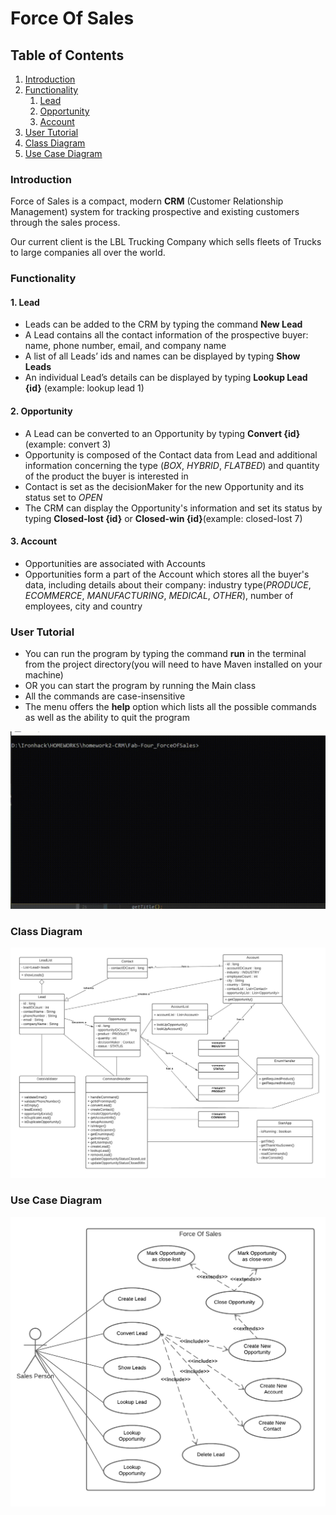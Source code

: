 # Force Of Sales

## Table of Contents

1. [Introduction](#Introduction)
2. [Functionality](#Functionality)
    1. [Lead](#Lead)
    2. [Opportunity](#Opportunity)
    3. [Account](#Account)
3. [User Tutorial](#User-Tutorial)
4. [Class Diagram](#Class-Diagram)
5. [Use Case Diagram](#Use-Case-Diagram)
### Introduction

Force of Sales is a compact, modern **CRM** (Customer Relationship Management) system for tracking prospective and existing customers through the sales process.

Our current client is the LBL Trucking Company which sells fleets of Trucks to large companies all over the world.

### Functionality
#### 1. Lead
- Leads can be added to the CRM by typing the command **New Lead**
- A Lead contains all the contact information of the prospective buyer:
 name, phone number, email, and company name
- A list of all Leads’ ids and names can be displayed by typing **Show Leads**
- An individual Lead’s details can be displayed by typing **Lookup Lead {id}** (example: lookup lead 1)
#### 2. Opportunity
- A Lead can be converted to an Opportunity by typing **Convert {id}**(example: convert 3)
- Opportunity is composed of the Contact data from Lead and additional information concerning the type (*BOX*, *HYBRID*, *FLATBED*) 
  and quantity of the product the buyer is interested in
- Contact is set as the decisionMaker for the new Opportunity and its status set to *OPEN*
- The CRM can display the Opportunity's information and set its status by typing **Closed-lost {id}** or **Closed-win {id}**(example: closed-lost 7)
#### 3. Account
- Opportunities are associated with Accounts
- Opportunities form a part of the Account which stores all the buyer's data, including details about their 
 company: industry type(*PRODUCE*, *ECOMMERCE*, *MANUFACTURING*, *MEDICAL*, *OTHER*), number of employees,
 city and country
### User Tutorial
- You can run the program by typing the command **run** in the terminal from the project directory(you will need to have Maven
 installed on your machine)
- OR you can start the program by running the Main class
- All the commands are case-insensitive
- The menu offers the **help** option which lists all the possible commands as well as the ability to quit 
 the program  

![User tutorial](src/main/java/com/ironhack/FabFour/homework2/assets/forceOfSales.gif "User Tutorial")

### Class Diagram 
![Class diagram](src/main/java/com/ironhack/FabFour/homework2/assets/classDiagram.png?raw=true "Class diagram")

### Use Case Diagram 
![Use case diagram](src/main/java/com/ironhack/FabFour/homework2/assets/useCaseDiagram.png?raw=true "Use case diagram")





